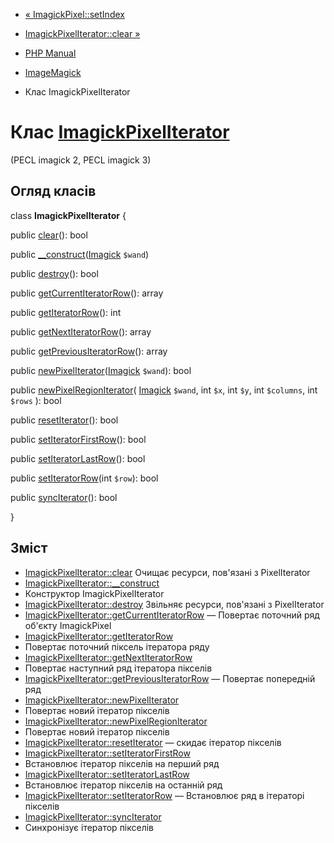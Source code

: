 - [« ImagickPixel::setIndex](imagickpixel.setindex.md)
- [ImagickPixelIterator::clear »](imagickpixeliterator.clear.md)

- [PHP Manual](index.md)
- [ImageMagick](book.imagick.md)
- Клас ImagickPixelIterator

# Клас [ImagickPixelIterator](class.imagickpixeliterator.md)

(PECL imagick 2, PECL imagick 3)

## Огляд класів

class **ImagickPixelIterator** {

public [clear](imagickpixeliterator.clear.md)(): bool

public
[\_\_construct](imagickpixeliterator.construct.md)([Imagick](class.imagick.md)
`$wand`)

public [destroy](imagickpixeliterator.destroy.md)(): bool

public
[getCurrentIteratorRow](imagickpixeliterator.getcurrentiteratorrow.md)():
array

public [getIteratorRow](imagickpixeliterator.getiteratorrow.md)(): int

public
[getNextIteratorRow](imagickpixeliterator.getnextiteratorrow.md)():
array

public
[getPreviousIteratorRow](imagickpixeliterator.getpreviousiteratorrow.md)():
array

public
[newPixelIterator](imagickpixeliterator.newpixeliterator.md)([Imagick](class.imagick.md)
`$wand`): bool

public
[newPixelRegionIterator](imagickpixeliterator.newpixelregioniterator.md)(
[Imagick](class.imagick.md) `$wand`,
int `$x`,
int `$y`,
int `$columns`,
int `$rows`
): bool

public [resetIterator](imagickpixeliterator.resetiterator.md)(): bool

public
[setIteratorFirstRow](imagickpixeliterator.setiteratorfirstrow.md)():
bool

public
[setIteratorLastRow](imagickpixeliterator.setiteratorlastrow.md)():
bool

public [setIteratorRow](imagickpixeliterator.setiteratorrow.md)(int
`$row`): bool

public [syncIterator](imagickpixeliterator.synciterator.md)(): bool

}

## Зміст

- [ImagickPixelIterator::clear](imagickpixeliterator.clear.md)
Очищає ресурси, пов'язані з PixelIterator
- [ImagickPixelIterator::\_\_construct](imagickpixeliterator.construct.md)
- Конструктор ImagickPixelIterator
- [ImagickPixelIterator::destroy](imagickpixeliterator.destroy.md)
Звільняє ресурси, пов'язані з PixelIterator
- [ImagickPixelIterator::getCurrentIteratorRow](imagickpixeliterator.getcurrentiteratorrow.md)
— Повертає поточний ряд об'єкту ImagickPixel
- [ImagickPixelIterator::getIteratorRow](imagickpixeliterator.getiteratorrow.md)
- Повертає поточний піксель ітератора ряду
- [ImagickPixelIterator::getNextIteratorRow](imagickpixeliterator.getnextiteratorrow.md)
- Повертає наступний ряд ітератора пікселів
- [ImagickPixelIterator::getPreviousIteratorRow](imagickpixeliterator.getpreviousiteratorrow.md)
— Повертає попередній ряд
- [ImagickPixelIterator::newPixelIterator](imagickpixeliterator.newpixeliterator.md)
- Повертає новий ітератор пікселів
- [ImagickPixelIterator::newPixelRegionIterator](imagickpixeliterator.newpixelregioniterator.md)
- Повертає новий ітератор пікселів
- [ImagickPixelIterator::resetIterator](imagickpixeliterator.resetiterator.md)
— скидає ітератор пікселів
- [ImagickPixelIterator::setIteratorFirstRow](imagickpixeliterator.setiteratorfirstrow.md)
- Встановлює ітератор пікселів на перший ряд
- [ImagickPixelIterator::setIteratorLastRow](imagickpixeliterator.setiteratorlastrow.md)
- Встановлює ітератор пікселів на останній ряд
- [ImagickPixelIterator::setIteratorRow](imagickpixeliterator.setiteratorrow.md)
— Встановлює ряд в ітераторі пікселів
- [ImagickPixelIterator::syncIterator](imagickpixeliterator.synciterator.md)
- Синхронізує ітератор пікселів
